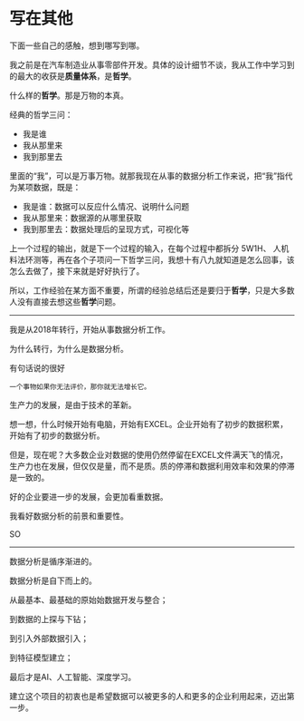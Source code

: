 # 写在其他

下面一些自己的感触，想到哪写到哪。

我之前是在汽车制造业从事零部件开发。具体的设计细节不谈，我从工作中学习到的最大的收获是**质量体系**，是**哲学**。

什么样的**哲学**。那是万物的本真。

经典的哲学三问：

- 我是谁
- 我从那里来
- 我到那里去

里面的“我”，可以是万事万物。就那我现在从事的数据分析工作来说，把“我”指代为某项数据，既是：

- 我是谁：数据可以反应什么情况、说明什么问题
- 我从那里来：数据源的从哪里获取
- 我到那里去：数据处理后的呈现方式，可视化等

上一个过程的输出，就是下一个过程的输入，在每个过程中都拆分 5W1H、 人机料法环测等，再在各个子项问一下哲学三问，我想十有八九就知道是怎么回事，该怎么去做了，接下来就是好好执行了。

所以，工作经验在某方面不重要，所谓的经验总结后还是要归于**哲学**，只是大多数人没有直接去想这些**哲学**问题。

---

我是从2018年转行，开始从事数据分析工作。

为什么转行，为什么是数据分析。

有句话说的很好

    一个事物如果你无法评价，那你就无法增长它。

生产力的发展，是由于技术的革新。

想一想，什么时候开始有电脑，开始有EXCEL。企业开始有了初步的数据积累，开始有了初步的数据分析。

但是，现在呢？大多数企业对数据的使用仍然停留在EXCEL文件满天飞的情况，生产力也在发展，但仅仅是量，而不是质。质的停滞和数据利用效率和效果的停滞是一致的。

好的企业要进一步的发展，会更加看重数据。

我看好数据分析的前景和重要性。

SO

---

数据分析是循序渐进的。

数据分析是自下而上的。

从最基本、最基础的原始始数据开发与整合；

到数据的上探与下钻；

到引入外部数据引入；

到特征模型建立；

最后才是AI、人工智能、深度学习。

建立这个项目的初衷也是希望数据可以被更多的人和更多的企业利用起来，迈出第一步。
